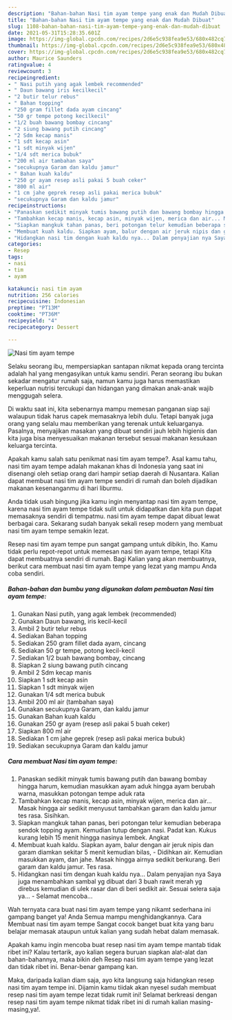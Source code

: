 ```yaml
---
description: "Bahan-bahan Nasi tim ayam tempe yang enak dan Mudah Dibuat"
title: "Bahan-bahan Nasi tim ayam tempe yang enak dan Mudah Dibuat"
slug: 1108-bahan-bahan-nasi-tim-ayam-tempe-yang-enak-dan-mudah-dibuat
date: 2021-05-31T15:28:35.601Z
image: https://img-global.cpcdn.com/recipes/2d6e5c938fea9e53/680x482cq70/nasi-tim-ayam-tempe-foto-resep-utama.jpg
thumbnail: https://img-global.cpcdn.com/recipes/2d6e5c938fea9e53/680x482cq70/nasi-tim-ayam-tempe-foto-resep-utama.jpg
cover: https://img-global.cpcdn.com/recipes/2d6e5c938fea9e53/680x482cq70/nasi-tim-ayam-tempe-foto-resep-utama.jpg
author: Maurice Saunders
ratingvalue: 4
reviewcount: 3
recipeingredient:
- " Nasi putih yang agak lembek recommended"
- " Daun bawang iris kecilkecil"
- "2 butir telur rebus"
- " Bahan topping"
- "250 gram fillet dada ayam cincang"
- "50 gr tempe potong kecilkecil"
- "1/2 buah bawang bombay cincang"
- "2 siung bawang putih cincang"
- "2 Sdm kecap manis"
- "1 sdt kecap asin"
- "1 sdt minyak wijen"
- "1/4 sdt merica bubuk"
- "200 ml air tambahan saya"
- "secukupnya Garam dan kaldu jamur"
- " Bahan kuah kaldu"
- "250 gr ayam resep asli pakai 5 buah ceker"
- "800 ml air"
- "1 cm jahe geprek resep asli pakai merica bubuk"
- "secukupnya Garam dan kaldu jamur"
recipeinstructions:
- "Panaskan sedikit minyak tumis bawang putih dan bawang bombay hingga harum, kemudian masukkan ayam aduk hingga ayam berubah warna, masukkan potongan tempe aduk rata"
- "Tambahkan kecap manis, kecap asin, minyak wijen, merica dan air... Masak hingga air sedikit menyusut tambahkan garam dan kaldu jamur tes rasa. Sisihkan."
- "Siapkan mangkuk tahan panas, beri potongan telur kemudian beberapa sendok topping ayam. Kemudian tutup dengan nasi. Padat kan. Kukus kurang lebih 15 menit hingga nasinya lembek. Angkat"
- "Membuat kuah kaldu. Siapkan ayam, balur dengan air jeruk nipis dan garam diamkan sekitar 5 menit kemudian bilas,  Didihkan air. Kemudian masukkan ayam, dan jahe. Masak hingga airnya sedikit berkurang. Beri garam dan kaldu jamur. Tes rasa."
- "Hidangkan nasi tim dengan kuah kaldu nya... Dalam penyajian nya Saya juga menambahkan sambal yg dibuat dari 3 buah rawit merah yg direbus kemudian di ulek rasar dan di beri sedikit air. Sesuai selera saja ya...  Selamat mencoba..."
categories:
- Resep
tags:
- nasi
- tim
- ayam

katakunci: nasi tim ayam 
nutrition: 256 calories
recipecuisine: Indonesian
preptime: "PT13M"
cooktime: "PT36M"
recipeyield: "4"
recipecategory: Dessert

---
```



![Nasi tim ayam tempe](https://img-global.cpcdn.com/recipes/2d6e5c938fea9e53/680x482cq70/nasi-tim-ayam-tempe-foto-resep-utama.jpg)

Selaku seorang ibu, mempersiapkan santapan nikmat kepada orang tercinta adalah hal yang mengasyikan untuk kamu sendiri. Peran seorang ibu bukan sekadar mengatur rumah saja, namun kamu juga harus memastikan keperluan nutrisi tercukupi dan hidangan yang dimakan anak-anak wajib menggugah selera.

Di waktu  saat ini, kita sebenarnya mampu memesan panganan siap saji walaupun tidak harus capek memasaknya lebih dulu. Tetapi banyak juga orang yang selalu mau memberikan yang terenak untuk keluarganya. Pasalnya, menyajikan masakan yang dibuat sendiri jauh lebih higienis dan kita juga bisa menyesuaikan makanan tersebut sesuai makanan kesukaan keluarga tercinta. 



Apakah kamu salah satu penikmat nasi tim ayam tempe?. Asal kamu tahu, nasi tim ayam tempe adalah makanan khas di Indonesia yang saat ini disenangi oleh setiap orang dari hampir setiap daerah di Nusantara. Kalian dapat membuat nasi tim ayam tempe sendiri di rumah dan boleh dijadikan makanan kesenanganmu di hari liburmu.

Anda tidak usah bingung jika kamu ingin menyantap nasi tim ayam tempe, karena nasi tim ayam tempe tidak sulit untuk didapatkan dan kita pun dapat memasaknya sendiri di tempatmu. nasi tim ayam tempe dapat dibuat lewat berbagai cara. Sekarang sudah banyak sekali resep modern yang membuat nasi tim ayam tempe semakin lezat.

Resep nasi tim ayam tempe pun sangat gampang untuk dibikin, lho. Kamu tidak perlu repot-repot untuk memesan nasi tim ayam tempe, tetapi Kita dapat membuatnya sendiri di rumah. Bagi Kalian yang akan membuatnya, berikut cara membuat nasi tim ayam tempe yang lezat yang mampu Anda coba sendiri.

<!--inarticleads1-->

##### Bahan-bahan dan bumbu yang digunakan dalam pembuatan Nasi tim ayam tempe:

1. Gunakan  Nasi putih, yang agak lembek (recommended)
1. Gunakan  Daun bawang, iris kecil-kecil
1. Ambil 2 butir telur rebus
1. Sediakan  Bahan topping
1. Sediakan 250 gram fillet dada ayam, cincang
1. Sediakan 50 gr tempe, potong kecil-kecil
1. Sediakan 1/2 buah bawang bombay, cincang
1. Siapkan 2 siung bawang putih cincang
1. Ambil 2 Sdm kecap manis
1. Siapkan 1 sdt kecap asin
1. Siapkan 1 sdt minyak wijen
1. Gunakan 1/4 sdt merica bubuk
1. Ambil 200 ml air (tambahan saya)
1. Gunakan secukupnya Garam, dan kaldu jamur
1. Gunakan  Bahan kuah kaldu
1. Gunakan 250 gr ayam (resep asli pakai 5 buah ceker)
1. Siapkan 800 ml air
1. Sediakan 1 cm jahe geprek (resep asli pakai merica bubuk)
1. Sediakan secukupnya Garam dan kaldu jamur




<!--inarticleads2-->

##### Cara membuat Nasi tim ayam tempe:

1. Panaskan sedikit minyak tumis bawang putih dan bawang bombay hingga harum, kemudian masukkan ayam aduk hingga ayam berubah warna, masukkan potongan tempe aduk rata
1. Tambahkan kecap manis, kecap asin, minyak wijen, merica dan air... Masak hingga air sedikit menyusut tambahkan garam dan kaldu jamur tes rasa. Sisihkan.
1. Siapkan mangkuk tahan panas, beri potongan telur kemudian beberapa sendok topping ayam. Kemudian tutup dengan nasi. Padat kan. Kukus kurang lebih 15 menit hingga nasinya lembek. Angkat
1. Membuat kuah kaldu. Siapkan ayam, balur dengan air jeruk nipis dan garam diamkan sekitar 5 menit kemudian bilas,  - Didihkan air. Kemudian masukkan ayam, dan jahe. Masak hingga airnya sedikit berkurang. Beri garam dan kaldu jamur. Tes rasa.
1. Hidangkan nasi tim dengan kuah kaldu nya... Dalam penyajian nya Saya juga menambahkan sambal yg dibuat dari 3 buah rawit merah yg direbus kemudian di ulek rasar dan di beri sedikit air. Sesuai selera saja ya...  - Selamat mencoba...




Wah ternyata cara buat nasi tim ayam tempe yang nikamt sederhana ini gampang banget ya! Anda Semua mampu menghidangkannya. Cara Membuat nasi tim ayam tempe Sangat cocok banget buat kita yang baru belajar memasak ataupun untuk kalian yang sudah hebat dalam memasak.

Apakah kamu ingin mencoba buat resep nasi tim ayam tempe mantab tidak ribet ini? Kalau tertarik, ayo kalian segera buruan siapkan alat-alat dan bahan-bahannya, maka bikin deh Resep nasi tim ayam tempe yang lezat dan tidak ribet ini. Benar-benar gampang kan. 

Maka, daripada kalian diam saja, ayo kita langsung saja hidangkan resep nasi tim ayam tempe ini. Dijamin kamu tiidak akan nyesel sudah membuat resep nasi tim ayam tempe lezat tidak rumit ini! Selamat berkreasi dengan resep nasi tim ayam tempe nikmat tidak ribet ini di rumah kalian masing-masing,ya!.


